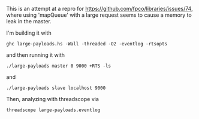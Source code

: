 This is an attempt at a repro for
https://github.com/fpco/libraries/issues/74, where using 'mapQueue'
with a large request seems to cause a memory to leak in the master.

I'm building it with

`ghc large-payloads.hs -Wall -threaded -O2 -eventlog -rtsopts`

and then running it with

`./large-payloads master 0 9000 +RTS -ls`

and

`./large-payloads slave localhost 9000`

Then, analyzing with threadscope via

`threadscope large-payloads.eventlog`
